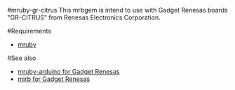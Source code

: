 #mruby-gr-citrus
This mrbgem is intend to use with Gadget Renesas boards "GR-CITRUS" from Renesas Electronics Corporation.

#Requirements
- [mruby](https://github.com/mruby/mruby)

#See also
- [mruby-arduino for Gadget Renesas](https://github.com/takjn/mruby-arduino)
- [mirb for Gadget Renesas](https://github.com/takjn/mirb4gr)
